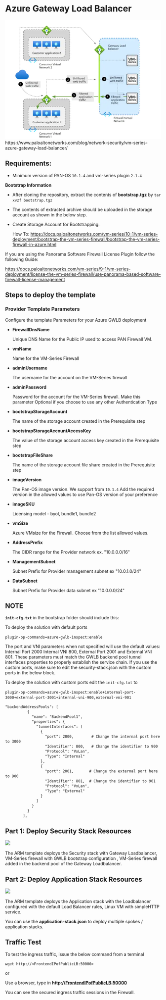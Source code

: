 # **Azure Gateway Load Balancer**

<p align="left">
<img src="https://github.com/PaloAltoNetworks/Azure-GWLB/blob/main/Images/azure_gwlb.webp">
 https://www.paloaltonetworks.com/blog/network-security/vm-series-azure-gateway-load-balancer/
</p>



## **Requirements:**

- Minimum version of PAN-OS `10.1.4` and vm-series plugin `2.1.4` 

**Bootstrap Information**

  - After cloning the repository, extract the contents of **bootstrap.tgz** by `tar xvzf bootstrap.tgz`
  - The contents of extracted archive should be uploaded in the storage account as shown in the below step.
  - Create Storage Account for Bootstrapping. 
    
    How To: https://docs.paloaltonetworks.com/vm-series/10-1/vm-series-deployment/bootstrap-the-vm-series-firewall/bootstrap-the-vm-series-firewall-in-azure.html

  If you are using the Panorama Software Firewall License Plugin follow the following Guide:

  https://docs.paloaltonetworks.com/vm-series/9-1/vm-series-deployment/license-the-vm-series-firewall/use-panorama-based-software-firewall-license-management

## **Steps to deploy the template**

 ### **Provider Template Parameters**

   Configure the template Parameters for your Azure GWLB deployment

- **FirewallDnsName**

    Unique DNS Name for the Public IP used to access PAN Firewall VM.
   
- **vmName**

    Name for the VM-Series Firewall
   
- **adminUsername**
 
    The username for the account on the VM-Series firewall

- **adminPassword**

    Password for the account for the VM-Series firewall. Make this parameter Optional if you choose to use any other Authentication Type

- **bootstrapStorageAccount**

    The name of the storage account created in the Prerequisite step
   
- **bootstrapStorageAccountAccessKey**

    The value of the storage account access key  created in the Prerequisite step
   
- **bootstrapFileShare**

    The name of the storage account file share created in the Prerequisite step
   
- **imageVersion**
   
    The Pan-OS image version. We support from `10.1.4` Add the required version in the allowed values to use Pan-OS version of your preference
   
- **imageSKU**

    Licensing model - byol, bundle1, bundle2
   
- **vmSize**
   
   Azure VMsize for the Firewall. Choose from the list allowed values.
 
- **AddressPrefix**

   The CIDR range for the Provider network ex. "10.0.0.0/16"
   
- **ManagementSubnet**
   
   Subnet Prefix for Provider management subnet ex "10.0.1.0/24"
   
- **DataSubnet**

   Subnet Prefix for Provider data subnet ex "10.0.0.0/24"

## **NOTE**

**`init-cfg.txt`** in the bootstrap folder should include this:

To deploy the solution with default ports

`plugin-op-commands=azure-gwlb-inspect:enable`

The port and VNI parameters when not specified will use the default values: Internal Port 2000 Internal VNI 800, External Port 2001 and External VNI 801. These parameters must match the GWLB backend pool tunnel interfaces properties to properly establish the service chain. If you use the custom ports, make sure to edit the security-stack.json with the custom ports in the below block.

To deploy the solution with custom ports edit the `init-cfg.txt` to

`plugin-op-commands=azure-gwlb-inspect:enable+internal-port-3000+external-port-3001+internal-vni-900,external-vni-901`


```
"backendAddressPools": [
          {
            "name": "BackendPool1",
            "properties": {
              "tunnelInterfaces": [
                {
                  "port": 2000,        # Change the internal port here to 3000
                  "Identifier": 800,   # Change the identifier to 900
                  "Protocol": "VxLan",
                  "Type": "Internal"
                },
                {
                  "port": 2001,       # Change the external port here to 900
                  "Identifier": 801,  # Change the identifier to 901
                  "Protocol": "VxLan",
                  "Type": "External"
                }
              ]
            }
          }
        ],
```

## **Part 1: Deploy Security Stack Resources**

[<img src="http://azuredeploy.net/deploybutton.png"/>](https://portal.azure.com/#create/Microsoft.Template/uri/https%3A%2F%2Fraw.githubusercontent.com%2FPaloAltoNetworks%2FAzure-GWLB%2Fmaster%2Fsecurity-stack.json)


The ARM template deploys the Security stack with Gateway Loadbalancer, VM-Series firewall with GWLB bootstrap configuration , VM-Series firewall added in the backend pool of the Gateway Loadbalancer.

## **Part 2: Deploy Application Stack Resources**

[<img src="http://azuredeploy.net/deploybutton.png"/>](https://portal.azure.com/#create/Microsoft.Template/uri/https%3A%2F%2Fraw.githubusercontent.com%2FPaloAltoNetworks%2FAzure-GWLB%2Fmaster%2Fapplication-stack.json)

The ARM template deploys the Application stack with the Loadbalancer configured with the default Load Balancer rules, Linux VM with simpleHTTP service.

You can use the **application-stack.json** to deploy multiple spokes / application stacks.

## **Traffic Test**
 
To test the ingress traffic,  issue the below command from a terminal

```
wget http://<FrontendIPofPublicLB:50000>

```
or

Use a browser, type in  **http://<FrontendIPofPublicLB:50000>**

You can see the secured ingress traffic sessions in the Firewall.
